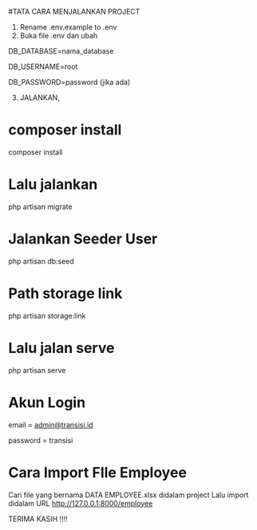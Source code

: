 #TATA CARA MENJALANKAN PROJECT

1. Rename .env.example to .env
2. Buka file .env dan ubah

DB_DATABASE=nama_database

DB_USERNAME=root

DB_PASSWORD=password (jika ada)

3. JALANKAN,

# composer install

composer install

# Lalu jalankan

php artisan migrate

# Jalankan Seeder User
php artisan db:seed

# Path storage link
php artisan storage:link

# Lalu jalan serve

php artisan serve


# Akun Login

email = admin@transisi.id

password = transisi

# Cara Import FIle Employee
Cari file yang bernama DATA EMPLOYEE.xlsx didalam project
Lalu import didalam URL 
http://127.0.0.1:8000/employee


TERIMA KASIH !!!!

